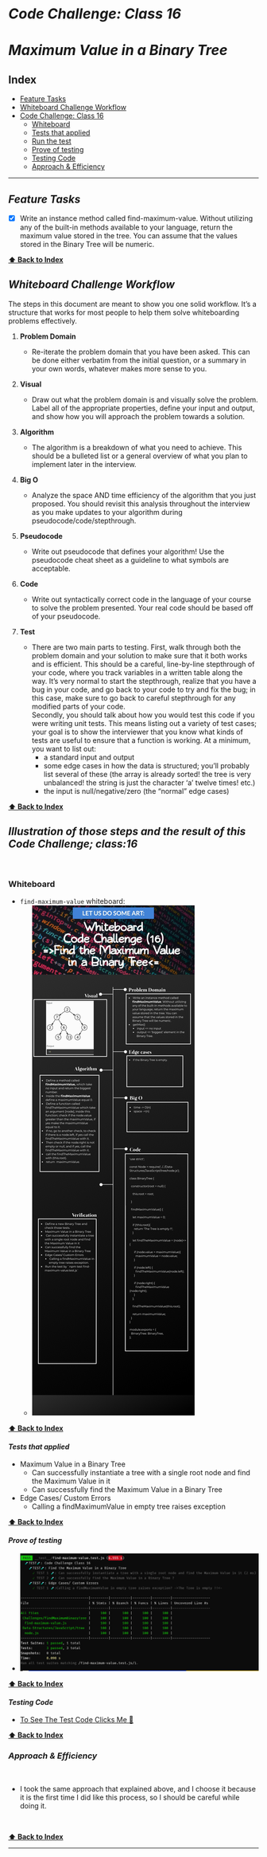 # ***Code Challenge: Class 16***

# ***Maximum Value in a Binary Tree***

## Index

- [Feature Tasks](#Feature-Tasks)
- [Whiteboard Challenge Workflow](#Whiteboard-Challenge-Workflow)
- [Code Challenge: Class 16](#Illustration-of-those-steps-and-the-result-of-this-Code-Challenge;-class-16)
  - [Whiteboard](#Whiteboard)
  - [Tests that applied](#Tests-that-applied)
  - [Run the test](#Run-the-test)
  - [Prove of testing](#Prove-of-testing)
  - [Testing Code](#Testing-Code)
  - [Approach & Efficiency](#Approach-&-Efficiency)

---

## ***Feature Tasks***

- [x] Write an instance method called find-maximum-value. Without utilizing any of the built-in methods available to your language, return the maximum value stored in the tree. You can assume that the values stored in the Binary Tree will be numeric.

**[⬆ Back to Index](#index)**

## ***Whiteboard Challenge Workflow***

The steps in this document are meant to show you one solid workflow. It’s a structure that works for most people to help them solve whiteboarding problems effectively.

1. **Problem Domain**
    - Re-iterate the problem domain that you have been asked. This can be done either verbatim from the initial question, or a summary in your own words, whatever makes more sense to you.

2. **Visual**
    - Draw out what the problem domain is and visually solve the problem. Label all of the appropriate properties, define your input and output, and show how you will approach the problem towards a solution.

3. **Algorithm**
    - The algorithm is a breakdown of what you need to achieve. This should be a bulleted list or a general overview of what you plan to implement later in the interview.

4. **Big O**
    - Analyze the space AND time efficiency of the algorithm that you just proposed. You should revisit this analysis throughout the interview as you make updates to your algorithm during pseudocode/code/stepthrough.

5. **Pseudocode**
    - Write out pseudocode that defines your algorithm! Use the pseudocode cheat sheet as a guideline to what symbols are acceptable.

6. **Code**
    - Write out syntactically correct code in the language of your course to solve the problem presented. Your real code should be based off of your pseudocode.

7. **Test**
    - There are two main parts to testing. First, walk through both the problem domain and your solution to make sure that it both works and is efficient. This should be a careful, line-by-line stepthrough of your code, where you track variables in a written table along the way. It’s very normal to start the stepthrough, realize that you have a bug in your code, and go back to your code to try and fix the bug; in this case, make sure to go back to careful stepthrough for any modified parts of your code. <br> Secondly, you should talk about how you would test this code if you were writing unit tests. This means listing out a variety of test cases; your goal is to show the interviewer that you know what kinds of tests are useful to ensure that a function is working. At a minimum, you want to list out:
        - a standard input and output
        - some edge cases in how the data is structured; you’ll probably list several of these (the array is already sorted! the tree is very unbalanced! the string is just the character ‘a’ twelve times! etc.)
        - the input is null/negative/zero (the “normal” edge cases)

**[⬆ Back to Index](#index)**

## ***Illustration of those steps and the result of this Code Challenge; class:16***

<br>

### **Whiteboard**

- `find-maximum-value` whiteboard:
  - ![find-maximum-value](../../assets/find-maximum-value.jpg)

**[⬆ Back to Index](#index)**

#### ***Tests that applied***

- Maximum Value in a Binary Tree
  - Can successfully instantiate a tree with a single root node and find the Maximum Value in it
  - Can successfully find the Maximum Value in a Binary Tree
- Edge Cases/ Custom Errors
  - Calling a findMaximumValue in empty tree raises exception

**[⬆ Back to Index](#index)**

#### ***Prove of testing***

- ![find-maximum-value](../../assets/find-maximum-value-test.PNG)

**[⬆ Back to Index](#index)**

#### ***Testing Code***

- [To See The Test Code Clicks Me 🧪](../../__test__/find-maximum-value.test.js)

**[⬆ Back to Index](#index)**

### ***Approach & Efficiency***

<br>

- I took the same approach that explained above, and I choose it because it is the first time I did like this process, so I should be careful while doing it.

<br>

**[⬆ Back to Index](#index)**

---

